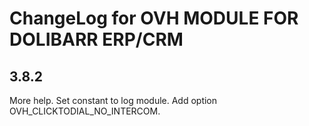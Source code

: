 # ChangeLog for OVH MODULE FOR DOLIBARR ERP/CRM

## 3.8.2

More help.
Set constant to log module.
Add option OVH_CLICKTODIAL_NO_INTERCOM.